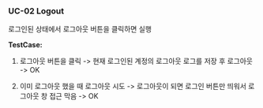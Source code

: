 ### **UC-02 Logout**

로그인된 상태에서 로그아웃 버튼을 클릭하면 실행

**TestCase:**

1) 로그아웃 버튼을 클릭 -> 현재 로그인된 계정의 로그아웃 로그를 저장 후 로그아웃 -> OK

2) 이미 로그아웃 했을 때 로그아웃 시도 -> 로그아웃이 되면 로그인 버튼만 띄워서 로그아웃 창 접근 막음 -> OK





